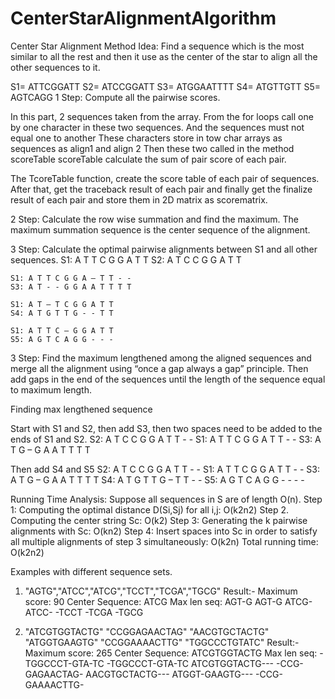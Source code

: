 # CenterStarAlignmentAlgorithm
Center Star Alignment Method
Idea: Find a sequence which is the most similar to all the rest and then it use as the center of the star to align all the other sequences to it.

S1= ATTCGGATT
S2= ATCCGGATT
S3= ATGGAATTTT
S4= ATGTTGTT
S5= AGTCAGG
1 Step: Compute all the pairwise scores. 

In this part, 2 sequences taken from the array.
From the for loops call one by one character in these two sequences. And the sequences must not equal one to another
These characters store in tow char arrays as sequences as align1 and align 2
Then these two called in the method scoreTable
scoreTable calculate the sum of pair score of each pair.

The TcoreTable function, create the score table of each pair of sequences. 
After that, get the traceback result of each pair and finally get the finalize result of each pair and store them in 2D matrix as scorematrix. 

2 Step: Calculate the row wise summation and find the maximum. The maximum summation sequence is the center sequence of the alignment.



3 Step: Calculate the optimal pairwise alignments between S1 and all other sequences.
	S1: A T T C G G A T T
	S2: A T C C G G A T T

	S1: A T T C G G A – T T - -
	S3: A T - - G G A A T T T T 

	S1: A T – T C G G A T T
	S4: A T G T T G - - T T

	S1: A T T C – G G A T T
	S5: A G T C A G G - - -

3 Step: Find the maximum lengthened among the aligned sequences and merge all the alignment using “once a gap always a gap” principle. Then add gaps in the end of the sequences until the length of the sequence equal to maximum length.


Finding max lengthened sequence

Start with S1 and S2, then add S3, then two spaces need to be added to the ends of S1 and S2.
S2: A T C C G G A T T - -
S1: A T T C G G A T T - -
S3: A T G – G A A T T T T

Then add S4 and S5
S2: A T C C G G A T T - -
S1: A T T C G G A T T - -
S3: A T G – G A A T T T T
S4: A T G T T G – T T - -
S5: A G T C A G G - - - -

Running Time Analysis:
Suppose all sequences in S are of length O(n).
Step 1: Computing the optimal distance D(Si,Sj) for all i,j: O(k2n2)
Step 2. Computing the center string Sc: O(k2)
Step 3: Generating the k pairwise alignments with Sc: O(kn2)
Step 4: Insert spaces into Sc in order to satisfy all multiple alignments of step 3 simultaneously: O(k2n)
Total running time: O(k2n2)

Examples with different sequence sets.

1. "AGTG","ATCC","ATCG","TCCT","TCGA","TGCG"
Result:-
Maximum score: 90
Center Sequence: ATCG
 Max len seq: AGT-G
AGT-G
ATCG-
ATCC-
-TCCT
-TCGA
-TGCG

2. "ATCGTGGTACTG"
"CCGGAGAACTAG"
"AACGTGCTACTG"
"ATGGTGAAGTG"
"CCGGAAAACTTG"
"TGGCCCTGTATC"
Result:-
Maximum score: 265
Center Sequence: ATCGTGGTACTG
 Max len seq: -TGGCCCT-GTA-TC
-TGGCCCT-GTA-TC
ATCGTGGTACTG---
-CCG-GAGAACTAG-
AACGTGCTACTG---
ATGGT-GAAGTG---
-CCG-GAAAACTTG-
